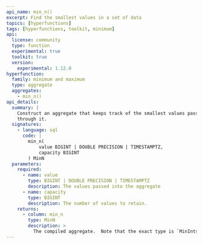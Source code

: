 ```yaml
---
api_name: min_n()
excerpt: Find the smallest values in a set of data
topics: [hyperfunctions]
tags: [hyperfunctions, toolkit, minimum]
api:
  license: community
  type: function
  experimental: true
  toolkit: true
  version:
    experimental: 1.12.0
hyperfunction:
  family: minimum and maximum
  type: aggregate
  aggregates:
    - min_n()
api_details:
  summary: |
    Construct an aggregate that keeps track of the smallest values passed 
    through it.
  signatures:
    - language: sql
      code: |
        min_n(
            value BIGINT | DOUBLE PRECISION | TIMESTAMPTZ,
            capacity BIGINT
        ) MinN
  parameters:
    required:
      - name: value
        type: BIGINT | DOUBLE PRECISION | TIMESTAMPTZ
        description: The values passed into the aggregate
      - name: capacity
        type: BIGINT
        description: The number of values to retain.
    returns:
      - column: min_n
        type: MinN
        description: >
          The compiled aggregate.  Note that the exact type is `MinInts`, `MinFloats`, or `MinTimes` depending on the input type
---
```


